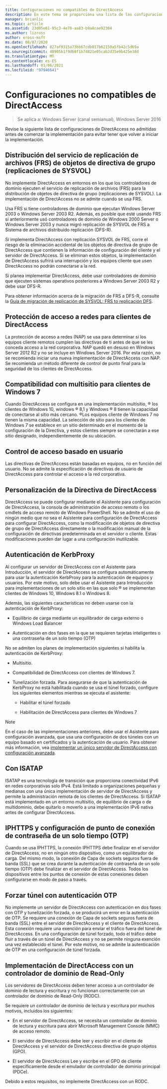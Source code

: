 ```yaml
---
title: Configuraciones no compatibles de DirectAccess
description: En este tema se proporciona una lista de las configuraciones de DirectAccess no compatibles en Windows Server 2016.
manager: brianlic
ms.topic: article
ms.assetid: 23d05e61-95c3-4e70-aa83-b9a8cae92304
ms.author: lizross
author: eross-msft
ms.date: 08/07/2020
ms.openlocfilehash: 827af9315a73bb67cdb017b62150a5fb42c5d69a
ms.sourcegitcommit: 40905b1f9d68f1b7d821e05cab2d35e9b425e38d
ms.translationtype: MT
ms.contentlocale: es-ES
ms.lasthandoff: 01/06/2021
ms.locfileid: "97946641"
---
```

# <a name="directaccess-unsupported-configurations"></a>Configuraciones no compatibles de DirectAccess

>Se aplica a: Windows Server (canal semianual), Windows Server 2016

Revise la siguiente lista de configuraciones de DirectAccess no admitidas antes de comenzar la implementación para evitar tener que volver a iniciar la implementación.

## <a name="file-replication-service-frs-distribution-of-group-policy-objects-sysvol-replications"></a><a name="bkmk_frs"></a>Distribución del servicio de replicación de archivos (FRS) de objetos de directiva de grupo (replicaciones de SYSVOL)
No implemente DirectAccess en entornos en los que los controladores de dominio ejecuten el servicio de replicación de archivos (FRS) para la distribución de objetos de directiva de grupo (replicaciones de SYSVOL). La implementación de DirectAccess no se admite cuando se usa FRS.

Usa FRS si tiene controladores de dominio que ejecutan Windows Server 2003 o Windows Server 2003 R2. Además, es posible que esté usando FRS si anteriormente usó controladores de dominio de Windows 2000 Server o Windows Server 2003 y nunca migró replicación de SYSVOL de FRS a Sistema de archivos distribuido replicación (DFS-R).

Si implementa DirectAccess con replicación SYSVOL de FRS, corre el riesgo de la eliminación accidental de los objetos de directiva de grupo de DirectAccess que contienen la información de configuración del cliente y el servidor de DirectAccess. Si se eliminan estos objetos, la implementación de DirectAccess sufrirá una interrupción y los equipos cliente que usen DirectAccess no podrán conectarse a la red.

Si planea implementar DirectAccess, debe usar controladores de dominio que ejecuten sistemas operativos posteriores a Windows Server 2003 R2 y debe usar DFS-R.

Para obtener información acerca de la migración de FRS a DFS-R, consulte la [Guía de migración de replicación de SYSVOL: FRS to replicación DFS](../../../storage/dfs-replication/migrate-sysvol-to-dfsr.md).

## <a name="network-access-protection-for-directaccess-clients"></a><a name="bkmk_nap"></a>Protección de acceso a redes para clientes de DirectAccess
La protección de acceso a redes (NAP) se usa para determinar si los equipos cliente remotos cumplen las directivas de ti antes de que se les conceda acceso a la red corporativa. NAP quedó en desuso en Windows Server 2012 R2 y no se incluye en Windows Server 2016. Por esta razón, no se recomienda iniciar una nueva implementación de DirectAccess con NAP. Se recomienda un método diferente de control de punto final para la seguridad de los clientes de DirectAccess.

## <a name="multisite-support-for-windows-7-clients"></a><a name="bkmk_multi"></a>Compatibilidad con multisitio para clientes de Windows 7
Cuando DirectAccess se configura en una implementación multisitio, &reg; los clientes de Windows 10, windows &reg; 8,1 y Windows &reg; 8 tienen la capacidad de conectarse al sitio más cercano.  &reg;Los equipos cliente de Windows 7 no tienen la misma capacidad. La selección de sitio para los clientes de Windows 7 se establece en un sitio determinado en el momento de la configuración de la Directiva, y estos clientes siempre se conectarán a ese sitio designado, independientemente de su ubicación.

## <a name="user-based-access-control"></a><a name="bkmk_user"></a>Control de acceso basado en usuario
Las directivas de DirectAccess están basadas en equipos, no en función del usuario. No se admite la especificación de directivas de usuario de DirectAccess para controlar el acceso a la red corporativa.

## <a name="customizing-directaccess-policy"></a><a name="bkmk_policy"></a>Personalización de la Directiva de DirectAccess
DirectAccess se puede configurar mediante el Asistente para configuración de DirectAccess, la consola de administración de acceso remoto o los cmdlets de acceso remoto de Windows PowerShell. No se admite el uso de ningún medio que no sea el Asistente para configuración de DirectAccess para configurar DirectAccess, como la modificación de objetos de directiva de grupo de DirectAccess directamente o la modificación manual de la configuración de directivas predeterminada en el servidor o cliente. Estas modificaciones pueden dar lugar a una configuración inutilizable.

## <a name="kerbproxy-authentication"></a><a name="bkmk_kerb"></a>Autenticación de KerbProxy
Al configurar un servidor de DirectAccess con el Asistente para Introducción, el servidor de DirectAccess se configura automáticamente para usar la autenticación KerbProxy para la autenticación de equipos y usuarios. Por este motivo, solo debe usar el Asistente para Introducción para implementaciones de un solo sitio en las que solo &reg; se implementan clientes de Windows 10, Windows 8.1 o Windows 8.

Además, las siguientes características no deben usarse con la autenticación de KerbProxy:

-   Equilibrio de carga mediante un equilibrador de carga externo o Windows Load Balancer

-   Autenticación en dos fases en la que se requieren tarjetas inteligentes o una contraseña de un solo tiempo (OTP)

No se admiten los planes de implementación siguientes si habilita la autenticación de KerbProxy:

-   Multisitio.

-   Compatibilidad de DirectAccess con clientes de Windows 7.

-   Tunelización forzada. Para asegurarse de que la autenticación de KerbProxy no está habilitada cuando se usa el túnel forzado, configure los siguientes elementos mientras se ejecuta el asistente:

    -   Habilitar el túnel forzado

    -   Habilitación de DirectAccess para clientes de Windows 7

> [!NOTE]
> En el caso de las implementaciones anteriores, debe usar el Asistente para configuración avanzada, que usa una configuración de dos túneles con un equipo basado en certificados y la autenticación de usuario. Para obtener más información, vea [implementar un único servidor de DirectAccess con configuración avanzada](../../remote-access/directaccess/single-server-advanced/Deploy-a-Single-DirectAccess-Server-with-Advanced-Settings.md).

## <a name="using-isatap"></a><a name="bkmk_isa"></a>Con ISATAP
ISATAP es una tecnología de transición que proporciona conectividad IPv6 en redes corporativas solo IPv4. Está limitado a organizaciones pequeñas y medianas con una única implementación de servidor de DirectAccess y permite la administración remota de los clientes de DirectAccess. Si ISATAP está implementado en un entorno multisitio, de equilibrio de carga o de multidominio, debe quitarlo o moverlo a una implementación IPv6 nativa antes de configurar DirectAccess.

## <a name="iphttps-and-one-time-password-otp-endpoint-configuration"></a><a name="bkmk_iphttps"></a>IPHTTPS y configuración de punto de conexión de contraseña de un solo tiempo (OTP)
Cuando se usa IPHTTPS, la conexión IPHTTPS debe finalizar en el servidor de DirectAccess, no en ningún otro dispositivo, como un equilibrador de carga. Del mismo modo, la conexión de Capa de sockets seguros fuera de banda (SSL) que se crea durante la autenticación de contraseña de un solo tiempo (OTP) debe finalizar en el servidor de DirectAccess. Todos los dispositivos entre los puntos de conexión de estas conexiones deben configurarse en modo de paso a través.

## <a name="force-tunnel-with-otp-authentication"></a><a name="bkmk_ft"></a>Forzar túnel con autenticación OTP
No implemente un servidor de DirectAccess con autenticación en dos fases con OTP y tunelización forzada, o se producirá un error en la autenticación de OTP. Se requiere una conexión de Capa de sockets seguros fuera de banda (SSL) entre el servidor de DirectAccess y el cliente de DirectAccess. Esta conexión requiere una exención para enviar el tráfico fuera del túnel de DirectAccess. En una configuración de túnel forzado, todo el tráfico debe fluir a través de un túnel de DirectAccess y no se permite ninguna exención una vez establecido el túnel. Por este motivo, no se admite la autenticación de OTP en una configuración de túnel forzada.

## <a name="deploying-directaccess-with-a-read-only-domain-controller"></a><a name="bkmk_rodc"></a>Implementación de DirectAccess con un controlador de dominio de Read-Only
Los servidores de DirectAccess deben tener acceso a un controlador de dominio de lectura y escritura y no funcionan correctamente con un controlador de dominio de Read-Only (RODC).

Se requiere un controlador de dominio de lectura y escritura por muchos motivos, incluidos los siguientes:

-   En el servidor de DirectAccess, se necesita un controlador de dominio de lectura y escritura para abrir Microsoft Management Console (MMC) de acceso remoto.

-   El servidor de DirectAccess debe leer y escribir en el cliente de DirectAccess y el servidor de DirectAccess directiva de grupo objetos (GPO).

-   El servidor de DirectAccess Lee y escribe en el GPO de cliente específicamente desde el emulador de controlador de dominio principal (PDCe).

Debido a estos requisitos, no implemente DirectAccess con un RODC.


